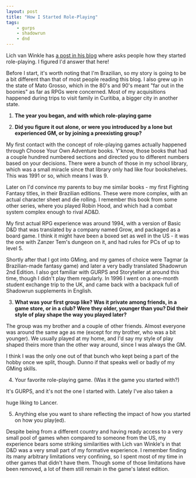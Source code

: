 ```yaml
---
layout: post
title: "How I Started Role-Playing"
tags:
    - gurps
    - shadowrun
    - dnd
---
```


Lich van Winkle has [a post in his blog][1] where asks people how they started
role-playing. I figured I'd answer that here!

Before I start, it's worth noting that I'm Brazilian, so my story is going to be
a bit different than that of most people reading this blog. I also grew up in
the state of Mato Grosso, which in the 80's and 90's meant "far out in the
boonies" as far as RPGs were concerned. Most of my acquisitions happened during
trips to visit family in Curitiba, a bigger city in another state.

1. **The year you began, and with which role-playing game**

2. **Did you figure it out alone, or were you introduced by a lone but
   experienced GM, or by joining a preexisting group?**

My first contact with the concept of role-playing games actually happened
through Choose Your Own Adventure books. Y'know, those books that had a couple
hundred numbered sections and directed you to different numbers based on your
decisions. There were a bunch of those in my school library, which was a small
miracle since that library only had like four bookshelves. This was 1991 or so,
which means I was 9.

Later on I'd convince my parents to buy me similar books - my first Fighting
Fantasy titles, in their Brazilian editions. These were more complex, with an
actual character sheet and die rolling. I remember this book from some other
series, where you played Robin Hood, and which had a combat system complex
enough to rival AD&D.

My first actual RPG experience was around 1994, with a version of Basic D&D that
was translated by a company named Grow, and packaged as a board game. I think it
might have been a boxed set as well in the US - it was the one with Zanzer Tem's
dungeon on it, and had rules for PCs of up to level 5.

Shortly after that I got into GMing, and my games of choice were Tagmar (a
Brazilian-made fantasy game) and later a very badly translated Shadowrun 2nd
Edition. I also got familiar with GURPS and Storyteller at around this time,
though I didn't play them regularly. In 1996 I went on a one-month student
exchange trip to the UK, and came back with a backpack full of Shadowrun
supplements in English.

3. **What was your first group like? Was it private among friends, in a game
   store, or in a club? Were they older, younger than you? Did their style of
   play shape the way you played later?**

The group was my brother and a couple of other friends. Almost everyone was
around the same age as me (except for my brother, who was a bit younger). We
usually played at my home, and I'd say my style of play shaped theirs more
than the other way around, since I was always the GM.

I think I was the only one out of that bunch who kept being a part of the
hobby once we split, though. Dunno if that speaks well or badly of my GMing
skills.

4. Your favorite role-playing game. (Was it the game you started with?)

It's GURPS, and it's not the one I started with. Lately I've also taken a

huge liking to Lancer.

5. Anything else you want to share reflecting the impact of how you started on
   how you play(ed).

Despite being from a different country and having ready access to a very small
pool of games when compared to someone from the US, my experience bears some
striking similarities with Lich van Winkle's in that D&D was a very small part
of my formative experience. I remember finding its many arbitrary limitations
very confining, so I spent most of my time in other games that didn't have
them. Though some of those limitations have been removed, a lot of them still
remain in the game's latest edition.

[1]: https://lichvanwinkle.blogspot.com/2021/01/how-you-started.html

[^1]: Stuff like Monopoly or the Game of Life, not modern "high-brow" board
    games.
